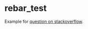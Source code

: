 rebar_test
==========

Example for [question on stackoverflow](http://stackoverflow.com/questions/13703732/function-dynamic-compilefrom-string-failed-when-start-with-rebar).
